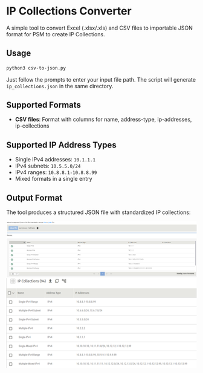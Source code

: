 # IP Collections Converter

A simple tool to convert Excel (.xlsx/.xls) and CSV files to importable JSON format for PSM to create IP Collections.

## Usage

```bash
python3 csv-to-json.py
```

Just follow the prompts to enter your input file path. The script will generate `ip_collections.json` in the same directory.

## Supported Formats

- **CSV files**: Format with columns for name, address-type, ip-addresses, ip-collections

## Supported IP Address Types

- Single IPv4 addresses: `10.1.1.1`
- IPv4 subnets: `10.5.5.0/24`
- IPv4 ranges: `10.8.8.1-10.8.8.99`
- Mixed formats in a single entry

## Output Format

The tool produces a structured JSON file with standardized IP collections:

![image](https://github.com/Max1211/Images/blob/main/ip-collection-import.png)
![image](https://github.com/Max1211/Images/blob/main/ip-collections.png)
